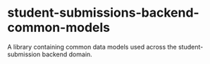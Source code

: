# student-submissions-backend-common-models

A library containing common data models used across the student-submission backend domain.
